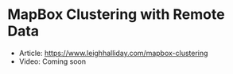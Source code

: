 # MapBox Clustering with Remote Data

- Article: https://www.leighhalliday.com/mapbox-clustering
- Video: Coming soon
